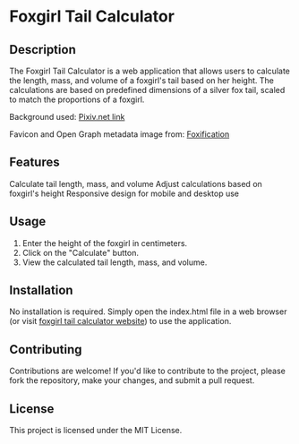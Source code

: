 # Foxgirl Tail Calculator

## Description

The Foxgirl Tail Calculator is a web application that allows users to calculate the length, mass, and volume of a foxgirl's tail based on her height. The calculations are based on
predefined dimensions of a silver fox tail, scaled to match the proportions of a foxgirl.

Background used: [Pixiv.net link](https://www.pixiv.net/en/artworks/60082303)

Favicon and Open Graph metadata image from: [Foxification](https://www.scribblehub.com/series/972934/foxification/)

## Features

Calculate tail length, mass, and volume Adjust calculations based on foxgirl's height Responsive design for mobile and desktop use

## Usage

1. Enter the height of the foxgirl in centimeters.
2. Click on the "Calculate" button.
3. View the calculated tail length, mass, and volume.

## Installation

No installation is required. Simply open the index.html file in a web browser (or visit [foxgirl tail calculator website](https://decaded.dev/foxgirl)) to use the application.

## Contributing

Contributions are welcome! If you'd like to contribute to the project, please fork the repository, make your changes, and submit a pull request.

## License

This project is licensed under the MIT License.
